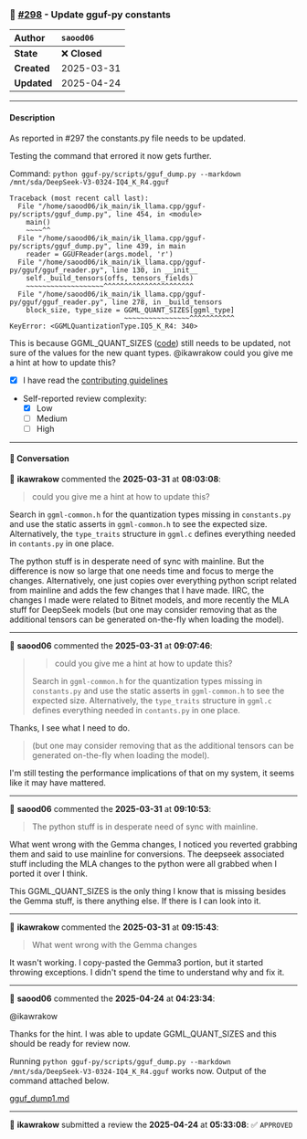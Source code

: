 ### 🔀 [#298](https://github.com/ikawrakow/ik_llama.cpp/pull/298) - Update gguf-py constants

| **Author** | `saood06` |
| :--- | :--- |
| **State** | ❌ **Closed** |
| **Created** | 2025-03-31 |
| **Updated** | 2025-04-24 |

---

#### Description

As reported in #297 the constants.py file needs to be updated. 

Testing the command that errored it now gets further.

Command: `python gguf-py/scripts/gguf_dump.py --markdown /mnt/sda/DeepSeek-V3-0324-IQ4_K_R4.gguf`

```
Traceback (most recent call last):
  File "/home/saood06/ik_main/ik_llama.cpp/gguf-py/scripts/gguf_dump.py", line 454, in <module>
    main()
    ~~~~^^
  File "/home/saood06/ik_main/ik_llama.cpp/gguf-py/scripts/gguf_dump.py", line 439, in main
    reader = GGUFReader(args.model, 'r')
  File "/home/saood06/ik_main/ik_llama.cpp/gguf-py/gguf/gguf_reader.py", line 130, in __init__
    self._build_tensors(offs, tensors_fields)
    ~~~~~~~~~~~~~~~~~~~^^^^^^^^^^^^^^^^^^^^^^
  File "/home/saood06/ik_main/ik_llama.cpp/gguf-py/gguf/gguf_reader.py", line 278, in _build_tensors
    block_size, type_size = GGML_QUANT_SIZES[ggml_type]
                            ~~~~~~~~~~~~~~~~^^^^^^^^^^^
KeyError: <GGMLQuantizationType.IQ5_K_R4: 340>
```

This is because GGML_QUANT_SIZES ([code](https://github.com/ikawrakow/ik_llama.cpp/blob/4819257ce66a680608cf9c7871156041d00eb7da/gguf-py/gguf/constants.py#L1292)) still needs to be updated, not sure of the values for the new quant types. @ikawrakow could you give me a hint at how to update this?

- [x] I have read the [contributing guidelines](https://github.com/ggerganov/llama.cpp/blob/master/CONTRIBUTING.md)
- Self-reported review complexity:
  - [X] Low
  - [ ] Medium
  - [ ] High

---

#### 💬 Conversation

👤 **ikawrakow** commented the **2025-03-31** at **08:03:08**:<br>

> could you give me a hint at how to update this?

Search in `ggml-common.h` for the quantization types missing in `constants.py` and use the static asserts in `ggml-common.h` to see the expected size. Alternatively, the `type_traits` structure in `ggml.c` defines everything needed in `contants.py` in one place.

The python stuff is in desperate need of sync with mainline. But the difference is now so large that one needs time and focus to merge the changes. Alternatively, one just copies over everything python script related from mainline and adds the few changes that I have made. IIRC, the changes I made were related to Bitnet models, and more recently the MLA stuff for DeepSeek models (but one may consider removing that as the additional tensors can be generated on-the-fly when loading the model).

---

👤 **saood06** commented the **2025-03-31** at **09:07:46**:<br>

> > could you give me a hint at how to update this?
> 
> Search in `ggml-common.h` for the quantization types missing in `constants.py` and use the static asserts in `ggml-common.h` to see the expected size. Alternatively, the `type_traits` structure in `ggml.c` defines everything needed in `contants.py` in one place.
> 

Thanks, I see what I need to do.

> (but one may consider removing that as the additional tensors can be generated on-the-fly when loading the model).

I'm still testing the performance implications of that on my system, it seems like it may have mattered.

---

👤 **saood06** commented the **2025-03-31** at **09:10:53**:<br>

>The python stuff is in desperate need of sync with mainline.

What went wrong with the Gemma changes, I noticed you reverted grabbing them and said to use mainline for conversions. The deepseek associated stuff including the MLA changes to the python were all grabbed when I ported it over I think.

This GGML_QUANT_SIZES is the only thing I know that is missing besides the Gemma stuff, is there anything else. If there is I can look into it.

---

👤 **ikawrakow** commented the **2025-03-31** at **09:15:43**:<br>

> What went wrong with the Gemma changes

It wasn't working. I copy-pasted the Gemma3 portion, but it started throwing exceptions. I didn't spend the time to understand why and fix it.

---

👤 **saood06** commented the **2025-04-24** at **04:23:34**:<br>

@ikawrakow 

Thanks for the hint. I was able to update GGML_QUANT_SIZES and this should be ready for review now.


Running `python gguf-py/scripts/gguf_dump.py --markdown /mnt/sda/DeepSeek-V3-0324-IQ4_K_R4.gguf`  works now. Output of the command attached below.

[gguf_dump1.md](https://github.com/user-attachments/files/19884332/gguf_dump1.md)

---

👤 **ikawrakow** submitted a review the **2025-04-24** at **05:33:08**: ✅ `APPROVED`
